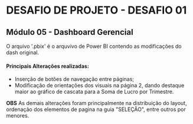 # DESAFIO DE PROJETO - DESAFIO 01

## Módulo 05 - Dashboard Gerencial

O arquivo '.pbix' é o arquvivo de Power BI contendo as modificações do dash original.

#### Principais Alterações realizadas:
* Inserção de botões de navegação entre páginas;
* Modificação de orientações dos visuais na página 2, dando destaque maior ao gráfico de cascata para a Soma de Lucro por Trimestre.

**OBS**
As demais alterações foram principalmente na distribuição do layout, ordenação dos elementos de pagina na guia "SELEÇÂO", entre outros por menores.
